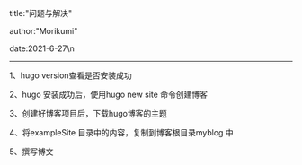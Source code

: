 title:"问题与解决"

author:"Morikumi"

date:2021-6-27\n

---

1、hugo version查看是否安装成功

2、hugo 安装成功后，使用hugo new site 命令创建博客

3、创建好博客项目后，下载hugo博客的主题

4、将exampleSite 目录中的内容，复制到博客根目录myblog 中

5、撰写博文
